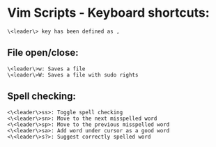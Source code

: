 Vim Scripts - Keyboard shortcuts:
=================================

    \<leader\> key has been defined as ,

File open/close:
----------------
    \<leader\>w: Saves a file
    \<leader\>W: Saves a file with sudo rights


Spell checking:
---------------

    <\<leader\>ss>: Toggle spell checking
    <\<leader\>sn>: Move to the next misspelled word
    <\<leader\>sp>: Move to the previous misspelled word
    <\<leader\>sa>: Add word under cursor as a good word
    <\<leader\>s?>: Suggest correctly spelled word


